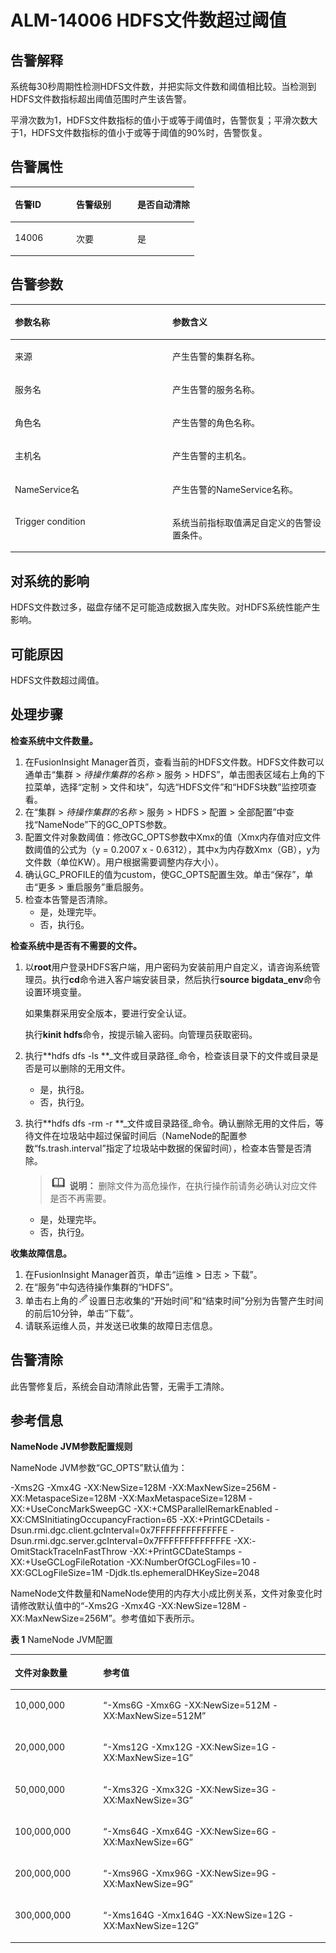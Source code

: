 # ALM-14006 HDFS文件数超过阈值<a name="ALM-14006"></a>

## 告警解释<a name="section57589516"></a>

系统每30秒周期性检测HDFS文件数，并把实际文件数和阈值相比较。当检测到HDFS文件数指标超出阈值范围时产生该告警。

平滑次数为1，HDFS文件数指标的值小于或等于阈值时，告警恢复；平滑次数大于1，HDFS文件数指标的值小于或等于阈值的90%时，告警恢复。

## 告警属性<a name="section48543596"></a>

<a name="table35459729"></a>
<table><thead align="left"><tr id="row47975022"><th class="cellrowborder" valign="top" width="33.33333333333333%" id="mcps1.1.4.1.1"><p id="p60771574"><a name="p60771574"></a><a name="p60771574"></a>告警ID</p>
</th>
<th class="cellrowborder" valign="top" width="33.33333333333333%" id="mcps1.1.4.1.2"><p id="p23550475"><a name="p23550475"></a><a name="p23550475"></a>告警级别</p>
</th>
<th class="cellrowborder" valign="top" width="33.33333333333333%" id="mcps1.1.4.1.3"><p id="p28540308"><a name="p28540308"></a><a name="p28540308"></a>是否自动清除</p>
</th>
</tr>
</thead>
<tbody><tr id="row30063610"><td class="cellrowborder" valign="top" width="33.33333333333333%" headers="mcps1.1.4.1.1 "><p id="p19233316"><a name="p19233316"></a><a name="p19233316"></a>14006</p>
</td>
<td class="cellrowborder" valign="top" width="33.33333333333333%" headers="mcps1.1.4.1.2 "><p id="p14394746"><a name="p14394746"></a><a name="p14394746"></a>次要</p>
</td>
<td class="cellrowborder" valign="top" width="33.33333333333333%" headers="mcps1.1.4.1.3 "><p id="p25123814"><a name="p25123814"></a><a name="p25123814"></a>是</p>
</td>
</tr>
</tbody>
</table>

## 告警参数<a name="section34239183"></a>

<a name="table21763021"></a>
<table><thead align="left"><tr id="row17034695"><th class="cellrowborder" valign="top" width="50%" id="mcps1.1.3.1.1"><p id="p37633021"><a name="p37633021"></a><a name="p37633021"></a>参数名称</p>
</th>
<th class="cellrowborder" valign="top" width="50%" id="mcps1.1.3.1.2"><p id="p28375860"><a name="p28375860"></a><a name="p28375860"></a>参数含义</p>
</th>
</tr>
</thead>
<tbody><tr id="row18643359173110"><td class="cellrowborder" valign="top" width="50%" headers="mcps1.1.3.1.1 "><p id="p156438591896"><a name="p156438591896"></a><a name="p156438591896"></a>来源</p>
</td>
<td class="cellrowborder" valign="top" width="50%" headers="mcps1.1.3.1.2 "><p id="p187931338134115"><a name="p187931338134115"></a><a name="p187931338134115"></a>产生告警的集群名称。</p>
</td>
</tr>
<tr id="row16743315"><td class="cellrowborder" valign="top" width="50%" headers="mcps1.1.3.1.1 "><p id="p65062640"><a name="p65062640"></a><a name="p65062640"></a>服务名</p>
</td>
<td class="cellrowborder" valign="top" width="50%" headers="mcps1.1.3.1.2 "><p id="p62793452"><a name="p62793452"></a><a name="p62793452"></a>产生告警的服务名称。</p>
</td>
</tr>
<tr id="row28270157"><td class="cellrowborder" valign="top" width="50%" headers="mcps1.1.3.1.1 "><p id="p35626567"><a name="p35626567"></a><a name="p35626567"></a>角色名</p>
</td>
<td class="cellrowborder" valign="top" width="50%" headers="mcps1.1.3.1.2 "><p id="p58708857"><a name="p58708857"></a><a name="p58708857"></a>产生告警的角色名称。</p>
</td>
</tr>
<tr id="row58617672"><td class="cellrowborder" valign="top" width="50%" headers="mcps1.1.3.1.1 "><p id="p51620924"><a name="p51620924"></a><a name="p51620924"></a>主机名</p>
</td>
<td class="cellrowborder" valign="top" width="50%" headers="mcps1.1.3.1.2 "><p id="p56757437"><a name="p56757437"></a><a name="p56757437"></a>产生告警的主机名。</p>
</td>
</tr>
<tr id="row41054890"><td class="cellrowborder" valign="top" width="50%" headers="mcps1.1.3.1.1 "><p id="p37111817"><a name="p37111817"></a><a name="p37111817"></a>NameService名</p>
</td>
<td class="cellrowborder" valign="top" width="50%" headers="mcps1.1.3.1.2 "><p id="p53267196"><a name="p53267196"></a><a name="p53267196"></a>产生告警的NameService名称。</p>
</td>
</tr>
<tr id="row9642721"><td class="cellrowborder" valign="top" width="50%" headers="mcps1.1.3.1.1 "><p id="p42862926"><a name="p42862926"></a><a name="p42862926"></a>Trigger condition</p>
</td>
<td class="cellrowborder" valign="top" width="50%" headers="mcps1.1.3.1.2 "><p id="p49344963"><a name="p49344963"></a><a name="p49344963"></a>系统当前指标取值满足自定义的告警设置条件。</p>
</td>
</tr>
</tbody>
</table>

## 对系统的影响<a name="section39717199"></a>

HDFS文件数过多，磁盘存储不足可能造成数据入库失败。对HDFS系统性能产生影响。

## 可能原因<a name="section21910476"></a>

HDFS文件数超过阈值。

## 处理步骤<a name="section62976559"></a>

**检查系统中文件数量。**

1.  在FusionInsight Manager首页，查看当前的HDFS文件数。HDFS文件数可以通单击“集群 \>  _待操作集群的名称_  \> 服务 \> HDFS”，单击图表区域右上角的下拉菜单，选择“定制 \> 文件和块”，勾选“HDFS文件”和“HDFS块数”监控项查看。
2.  在“集群 \>  _待操作集群的名称_  \> 服务 \> HDFS \> 配置 \> 全部配置”中查找“NameNode”下的GC\_OPTS参数。
3.  配置文件对象数阈值：修改GC\_OPTS参数中Xmx的值（Xmx内存值对应文件数阈值的公式为（y = 0.2007 x - 0.6312），其中x为内存数Xmx（GB），y为文件数（单位KW）。用户根据需要调整内存大小）。
4.  确认GC\_PROFILE的值为custom，使GC\_OPTS配置生效。单击“保存”，单击“更多 \> 重启服务”重启服务。
5.  检查本告警是否清除。
    -   是，处理完毕。
    -   否，执行[6](#li57477018164725)。


**检查系统中是否有不需要的文件。**

1.  <a name="li57477018164725"></a>以**root**用户登录HDFS客户端，用户密码为安装前用户自定义，请咨询系统管理员。执行**cd**命令进入客户端安装目录，然后执行**source bigdata\_env**命令设置环境变量。

    如果集群采用安全版本，要进行安全认证。

    执行**kinit hdfs**命令，按提示输入密码。向管理员获取密码。

2.  执行**hdfs dfs -ls **_文件或目录路径_命令，检查该目录下的文件或目录是否是可以删除的无用文件。
    -   是，执行[8](#li46417503164725)。
    -   否，执行[9](#li15104347164725)。

3.  <a name="li46417503164725"></a>执行**hdfs dfs -rm -r **_文件或目录路径_命令。确认删除无用的文件后，等待文件在垃圾站中超过保留时间后（NameNode的配置参数“fs.trash.interval”指定了垃圾站中数据的保留时间），检查本告警是否清除。

    >![](public_sys-resources/icon-note.gif) **说明：** 
    >删除文件为高危操作，在执行操作前请务必确认对应文件是否不再需要。

    -   是，处理完毕。
    -   否，执行[9](#li15104347164725)。


**收集故障信息。**

1.  <a name="li15104347164725"></a>在FusionInsight Manager首页，单击“运维 \> 日志 \> 下载”。
2.  在“服务”中勾选待操作集群的“HDFS”。
3.  单击右上角的![](figures/zh-cn_image_0263895382.png)设置日志收集的“开始时间”和“结束时间”分别为告警产生时间的前后10分钟，单击“下载”。
4.  请联系运维人员，并发送已收集的故障日志信息。

## 告警清除<a name="section169311343318"></a>

此告警修复后，系统会自动清除此告警，无需手工清除。

## 参考信息<a name="section29918121"></a>

**NameNode JVM参数配置规则**

NameNode JVM参数“GC\_OPTS”默认值为：

-Xms2G -Xmx4G -XX:NewSize=128M -XX:MaxNewSize=256M -XX:MetaspaceSize=128M -XX:MaxMetaspaceSize=128M -XX:+UseConcMarkSweepGC -XX:+CMSParallelRemarkEnabled -XX:CMSInitiatingOccupancyFraction=65 -XX:+PrintGCDetails -Dsun.rmi.dgc.client.gcInterval=0x7FFFFFFFFFFFFFE -Dsun.rmi.dgc.server.gcInterval=0x7FFFFFFFFFFFFFE -XX:-OmitStackTraceInFastThrow -XX:+PrintGCDateStamps -XX:+UseGCLogFileRotation -XX:NumberOfGCLogFiles=10 -XX:GCLogFileSize=1M -Djdk.tls.ephemeralDHKeySize=2048

NameNode文件数量和NameNode使用的内存大小成比例关系，文件对象变化时请修改默认值中的“-Xms2G -Xmx4G -XX:NewSize=128M -XX:MaxNewSize=256M”。参考值如下表所示。

**表 1**  NameNode JVM配置

<a name="te26cc4df625545418ac6cc0a8f9f88f0"></a>
<table><thead align="left"><tr id="r12696e3d9eac47308ab8ceeeabaf9d60"><th class="cellrowborder" valign="top" width="28.01%" id="mcps1.2.3.1.1"><p id="a1d09de0bdefa473fb5bbe44fa938dd42"><a name="a1d09de0bdefa473fb5bbe44fa938dd42"></a><a name="a1d09de0bdefa473fb5bbe44fa938dd42"></a>文件对象数量</p>
</th>
<th class="cellrowborder" valign="top" width="71.99%" id="mcps1.2.3.1.2"><p id="a3cda0d608a9342f1a59ffca91ccb43fb"><a name="a3cda0d608a9342f1a59ffca91ccb43fb"></a><a name="a3cda0d608a9342f1a59ffca91ccb43fb"></a>参考值</p>
</th>
</tr>
</thead>
<tbody><tr id="rf83d3e2a613f4411b06455ba3d050a91"><td class="cellrowborder" valign="top" width="28.01%" headers="mcps1.2.3.1.1 "><p id="a698a4c1bac0e47a39311c4d3eab22de6"><a name="a698a4c1bac0e47a39311c4d3eab22de6"></a><a name="a698a4c1bac0e47a39311c4d3eab22de6"></a>10,000,000</p>
</td>
<td class="cellrowborder" valign="top" width="71.99%" headers="mcps1.2.3.1.2 "><p id="ae013dee8e5c249b589373d1f0d623955"><a name="ae013dee8e5c249b589373d1f0d623955"></a><a name="ae013dee8e5c249b589373d1f0d623955"></a>“-Xms6G -Xmx6G -XX:NewSize=512M  -XX:MaxNewSize=512M”</p>
</td>
</tr>
<tr id="r71dd137d8340469b9d6cfa56bad12a4f"><td class="cellrowborder" valign="top" width="28.01%" headers="mcps1.2.3.1.1 "><p id="a068a2ba0b8aa4d6d83a392de11a0c207"><a name="a068a2ba0b8aa4d6d83a392de11a0c207"></a><a name="a068a2ba0b8aa4d6d83a392de11a0c207"></a>20,000,000</p>
</td>
<td class="cellrowborder" valign="top" width="71.99%" headers="mcps1.2.3.1.2 "><p id="a702b804579e84bd490aae5a79da4302f"><a name="a702b804579e84bd490aae5a79da4302f"></a><a name="a702b804579e84bd490aae5a79da4302f"></a>“-Xms12G -Xmx12G -XX:NewSize=1G  -XX:MaxNewSize=1G”</p>
</td>
</tr>
<tr id="racee4c018a9f4a729de4be081d5da2c7"><td class="cellrowborder" valign="top" width="28.01%" headers="mcps1.2.3.1.1 "><p id="afbb0ed490b2d406583d777e01adad1f0"><a name="afbb0ed490b2d406583d777e01adad1f0"></a><a name="afbb0ed490b2d406583d777e01adad1f0"></a>50,000,000</p>
</td>
<td class="cellrowborder" valign="top" width="71.99%" headers="mcps1.2.3.1.2 "><p id="a9f14dacaf1354a21919d6791d891e970"><a name="a9f14dacaf1354a21919d6791d891e970"></a><a name="a9f14dacaf1354a21919d6791d891e970"></a>“-Xms32G -Xmx32G -XX:NewSize=3G  -XX:MaxNewSize=3G”</p>
</td>
</tr>
<tr id="r39bfe2109be84e2bb1757f212f3c7361"><td class="cellrowborder" valign="top" width="28.01%" headers="mcps1.2.3.1.1 "><p id="a03cfef126810415795047cb2bbc7b216"><a name="a03cfef126810415795047cb2bbc7b216"></a><a name="a03cfef126810415795047cb2bbc7b216"></a>100,000,000</p>
</td>
<td class="cellrowborder" valign="top" width="71.99%" headers="mcps1.2.3.1.2 "><p id="a61d1ccadcb8a4b738f933413bd59a772"><a name="a61d1ccadcb8a4b738f933413bd59a772"></a><a name="a61d1ccadcb8a4b738f933413bd59a772"></a>“-Xms64G -Xmx64G -XX:NewSize=6G  -XX:MaxNewSize=6G”</p>
</td>
</tr>
<tr id="r3ee104e2dbe84dd6b2aea0a70d6fb067"><td class="cellrowborder" valign="top" width="28.01%" headers="mcps1.2.3.1.1 "><p id="a795cdaa74df54d38aeb6f1317a72d62a"><a name="a795cdaa74df54d38aeb6f1317a72d62a"></a><a name="a795cdaa74df54d38aeb6f1317a72d62a"></a>200,000,000</p>
</td>
<td class="cellrowborder" valign="top" width="71.99%" headers="mcps1.2.3.1.2 "><p id="aeb30301f03f549c7b5f56ce86b23a410"><a name="aeb30301f03f549c7b5f56ce86b23a410"></a><a name="aeb30301f03f549c7b5f56ce86b23a410"></a>“-Xms96G -Xmx96G -XX:NewSize=9G  -XX:MaxNewSize=9G”</p>
</td>
</tr>
<tr id="r439309a2fb8c4f19a60122d992e22e77"><td class="cellrowborder" valign="top" width="28.01%" headers="mcps1.2.3.1.1 "><p id="ad0738c3e97f14db9a3a72023f45e6c59"><a name="ad0738c3e97f14db9a3a72023f45e6c59"></a><a name="ad0738c3e97f14db9a3a72023f45e6c59"></a>300,000,000</p>
</td>
<td class="cellrowborder" valign="top" width="71.99%" headers="mcps1.2.3.1.2 "><p id="ab31506428f634ad58ac748c65df24232"><a name="ab31506428f634ad58ac748c65df24232"></a><a name="ab31506428f634ad58ac748c65df24232"></a>“-Xms164G -Xmx164G -XX:NewSize=12G  -XX:MaxNewSize=12G”</p>
</td>
</tr>
</tbody>
</table>

